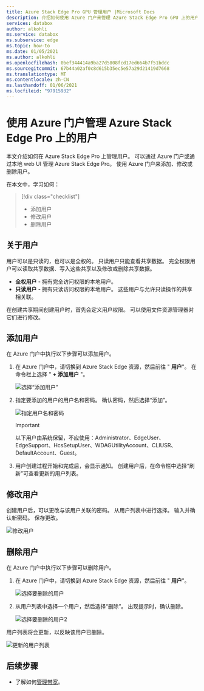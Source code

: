 ```yaml
---
title: Azure Stack Edge Pro GPU 管理用户 |Microsoft Docs
description: 介绍如何使用 Azure 门户来管理 Azure Stack Edge Pro GPU 上的用户。
services: databox
author: alkohli
ms.service: databox
ms.subservice: edge
ms.topic: how-to
ms.date: 01/05/2021
ms.author: alkohli
ms.openlocfilehash: 0bef344414a9ba27d5808fcd17ed664b7f51bddc
ms.sourcegitcommit: 67b44a02af0c8d615b35ec5e57a29d21419d7668
ms.translationtype: MT
ms.contentlocale: zh-CN
ms.lasthandoff: 01/06/2021
ms.locfileid: "97915932"
---
```

# <a name="use-the-azure-portal-to-manage-users-on-your-azure-stack-edge-pro"></a>使用 Azure 门户管理 Azure Stack Edge Pro 上的用户

<!--[!INCLUDE [applies-to-skus](../../includes/azure-stack-edge-applies-to-all-sku.md)]-->

本文介绍如何在 Azure Stack Edge Pro 上管理用户。 可以通过 Azure 门户或通过本地 web UI 管理 Azure Stack Edge Pro。 使用 Azure 门户来添加、修改或删除用户。

在本文中，学习如何：

> [!div class="checklist"]
> * 添加用户
> * 修改用户
> * 删除用户

## <a name="about-users"></a>关于用户

用户可以是只读的，也可以是全权的。 只读用户只能查看共享数据。 完全权限用户可以读取共享数据、写入这些共享以及修改或删除共享数据。

 - **全权用户** - 拥有完全访问权限的本地用户。
 - **只读用户** - 拥有只读访问权限的本地用户。 这些用户与允许只读操作的共享相关联。

在创建共享期间创建用户时，首先会定义用户权限。 可以使用文件资源管理器对它们进行修改。


## <a name="add-a-user"></a>添加用户

在 Azure 门户中执行以下步骤可以添加用户。

1. 在 Azure 门户中，请切换到 Azure Stack Edge 资源，然后前往 " **用户**"。 在命令栏上选择 " **+ 添加用户** "。

    ![选择“添加用户”](media/azure-stack-edge-j-series-manage-users/add-user-1.png)

2. 指定要添加的用户的用户名和密码。 确认密码，然后选择“添加”。

    ![指定用户名和密码](media/azure-stack-edge-j-series-manage-users/add-user-2.png)

    > [!IMPORTANT] 
    > 以下用户由系统保留，不应使用：Administrator、EdgeUser、EdgeSupport、HcsSetupUser、WDAGUtilityAccount、CLIUSR、DefaultAccount、Guest。  

3. 用户创建过程开始和完成后，会显示通知。 创建用户后，在命令栏中选择“刷新”可查看更新的用户列表。


## <a name="modify-user"></a>修改用户

创建用户后，可以更改与该用户关联的密码。 从用户列表中进行选择。 输入并确认新密码。 保存更改。

![修改用户](media/azure-stack-edge-j-series-manage-users/modify-user-1.png)


## <a name="delete-a-user"></a>删除用户

在 Azure 门户中执行以下步骤可以删除用户。


1. 在 Azure 门户中，请切换到 Azure Stack Edge 资源，然后前往 " **用户**"。

    ![选择要删除的用户](media/azure-stack-edge-j-series-manage-users/delete-user-1.png)

2. 从用户列表中选择一个用户，然后选择“删除”。 出现提示时，确认删除。

    ![选择要删除的用户2](media/azure-stack-edge-j-series-manage-users/delete-user-2.png)

用户列表将会更新，以反映该用户已删除。

![更新的用户列表](media/azure-stack-edge-j-series-manage-users/delete-user-4.png)

## <a name="next-steps"></a>后续步骤

- 了解如何[管理带宽](azure-stack-edge-j-series-manage-bandwidth-schedules.md)。

